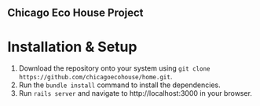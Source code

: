  Chicago Eco House Project
 -------------------------

Installation & Setup
====================
1. Download the repository onto your system using `git clone https://github.com/chicagoecohouse/home.git`.
2. Run the `bundle install` command to install the dependencies.
3. Run `rails server` and navigate to http://localhost:3000 in your browser.
